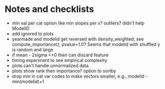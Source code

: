 # Notes and checklists

* min val per cat option like min slopes per x? outliers? didn't help ModelID
* add ignored to plots
* yearmade and modelid get reversed with density_weighted; see compute_importance(); pvalue=1.0?
  Seems that modelid with shuffled y is random and large
* if mean - 2sigma <=0 then can discard feature
* timing experiment to see empirical complexity
* plots can't handle unnormalized data
* plots show rank then importance? option to sortby
* drop min in cat var codes to make vectors smaller; e.g., modelid - min(modelid)+1 
